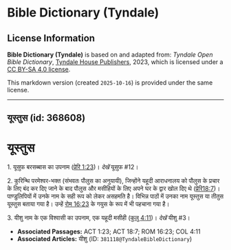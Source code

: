 # Bible Dictionary (Tyndale)

## License Information

**Bible Dictionary (Tyndale)** is based on and adapted from: _Tyndale Open Bible Dictionary_, [Tyndale House Publishers](https://tyndaleopenresources.com/), 2023, which is licensed under a [CC BY-SA 4.0 license](https://creativecommons.org/licenses/by-sa/4.0/legalcode.en).

This markdown version (created `2025-10-16`) is provided under the same license.



--------------------------------

## यूस्तुस (id: 368608)

यूस्तुस
=======

1\. यूसुफ बरसब्बास का उपनाम ([प्रेरि 1:23](https://ref.ly/Acts1:23))। *देखें* यूसुफ \#12।

2\. कुरिन्थि परमेश्वर\-भक्त (संभवतः पौलुस का अनुयायी), जिन्होंने यहूदी आराधनालय को पौलुस के प्रचार के लिए बंद कर दिए जाने के बाद पौलुस और मसीहियों के लिए अपने घर के द्वार खोल दिए थे ([प्रेरि18:7](https://ref.ly/Acts18:7))। पाण्डुलिपियों में उनके नाम के सही रूप को लेकर असहमति है। विभिन्न पाठों में उनका नाम यूस्तुस या तीतुस यूस्तुस बताया गया है। उन्हें [रोम 16:23](https://ref.ly/Rom16:23) के गयुस के रूप में भी पहचाना गया है।

3\. यीशु नाम के एक विश्वासी का उपनाम, एक यहूदी मसीही ([कुलु 4:11](https://ref.ly/Col4:11))। *देखें* यीशु \#3।

* **Associated Passages:** ACT 1:23; ACT 18:7; ROM 16:23; COL 4:11
* **Associated Articles:** यीशु (ID: `381118@TyndaleBibleDictionary`)

